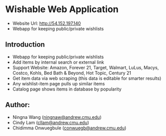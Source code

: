# Wishable Web Application
 - Website Url: http://54.152.197.140
 - Webapp for keeping public/private wishlists

## Introduction
- Webapp for keeping public/private wishlists
- Add items by internal search or external link
- Support Website: Amazon, Forever 21, Target, Walmart, LuLus, Macys, Costco, Kohls, Bed Bath & Beyond, Hot Topic, Century 21
- Get item data via web scraping (this data is editable for smarter results)
- Any wishlist-item page pulls up similar items
- Catalog page shows items in database by popularity

## Author: 
- Ningna Wang (ningnaw@andrew.cmu.edu)
- Cindy Lam (cllam@andrew.cmu.edu) 
- Chidimma Onwuegbule (conwuegb@andrew.cmu.edu)

